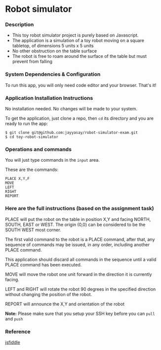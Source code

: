 # Robot simulator

### Description

- This toy robot simulator project is purely based on Javascript.
- The application is a simulation of a toy robot moving on a square tabletop, of dimensions 5 units x 5 units
- No other obstruction on the table surface
- The robot is free to roam around the surface of the table but must prevent from falling

### System Dependencies & Configuration

To run this app, you will only need code editor and your browser. That's it!

### Application Installation Instructions

No installation needed. No changes will be made to your system.

To get the application, just clone a repo, then `cd` its directory and you are ready to run the app:

```
$ git clone git@github.com:jayyasay/robot-simulator-exam.git
$ cd toy-robot-simulator
```

### Operations and commands

You will just type commands in the ```input``` area.

These are the commands:

```
PLACE X,Y,F
MOVE
LEFT
RIGHT
REPORT
```

### Here are the full instructions (based on the assignment task)

PLACE will put the robot on the table in position X,Y and facing NORTH, SOUTH, EAST or WEST. The origin (0,0) can be considered to be the SOUTH WEST most corner.

The first valid command to the robot is a PLACE command, after that, any sequence of commands may be issued, in any order, including another PLACE command.

This application should discard all commands in the sequence until a valid PLACE command has been executed.

MOVE will move the robot one unit forward in the direction it is currently facing.

LEFT and RIGHT will rotate the robot 90 degrees in the specified direction without changing the position of the robot.

REPORT will announce the X,Y and orientation of the robot

**Note:** Please make sure that you setup your SSH key before you can ```pull``` and ```push```

### Reference

[jsfiddle](http://jsfiddle.net/tinglu/hsqu6vz0)
